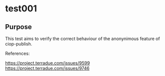 # test001

## Purpose

This test aims to verify the correct behaviour of the anonynimous feature of ciop-publish.

References:

https://project.terradue.com/issues/9599
https://project.terradue.com/issues/9746
